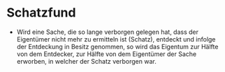 # Schatzfund

- Wird eine Sache, die so lange verborgen gelegen hat, dass der Eigentümer nicht mehr zu ermitteln ist (Schatz), entdeckt und infolge der Entdeckung in Besitz genommen, so wird das Eigentum zur Hälfte von dem Entdecker, zur Hälfte von dem Eigentümer der Sache erworben, in welcher der Schatz verborgen war.

